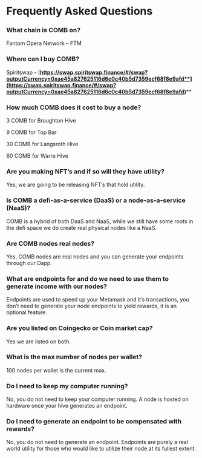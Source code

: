# Frequently Asked Questions

### **What chain is COMB on?**

Fantom Opera Network – FTM

### Where can I buy COMB?

Spiritswap **-** [**https://swap.spiritswap.finance/#/swap?outputCurrency=0xae45a827625116d6c0c40b5d7359ecf68f8e9afd**](https://swap.spiritswap.finance/#/swap?outputCurrency=0xae45a827625116d6c0c40b5d7359ecf68f8e9afd)****

### How much COMB does it cost to buy a node?

3 COMB for Broughton Hive

9 COMB for Top Bar

30 COMB for Langsroth Hive

60 COMB for Warre Hive

### Are you making NFT’s and if so will they have utility?

Yes, we are going to be releasing NFT’s that hold utility.

### Is COMB a defi-as-a-service (DaaS) or a node-as-a-service (NaaS)?

COMB is a hybrid of both DaaS and NaaS, while we still have some roots in the defi space we do create real physical nodes like a NaaS.

### Are COMB nodes real nodes?

Yes, COMB nodes are real nodes and you can generate your endpoints through our Dapp.

### What are endpoints for and do we need to use them to generate income with our nodes?

Endpoints are used to speed up your Metamask and it’s transactions, you don’t need to generate your node endpoints to yield rewards, it is an optional feature.

### Are you listed on Coingecko or Coin market cap?

Yes we are listed on both.

### What is the max number of nodes per wallet?

100 nodes per wallet is the current max.

### **Do I need to keep my computer running?**

No, you do not need to keep your computer running. A node is hosted on hardware once your hive generates an endpoint.

### **Do I need to generate an endpoint to be compensated with rewards?**

No, you do not need to generate an endpoint. Endpoints are purely a real world utility for those who would like to utilize their node at its fullest extent.
